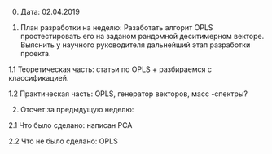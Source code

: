 0. Дата: 02.04.2019

1. План разработки на неделю: Разаботать алгорит OPLS простестировать его на заданом рандомной деситимерном векторе. Выяснить у научного руководителя дальнейший этап разработки проекта.

1.1 Теоретическая часть: статьи по OPLS + разбираемся с классификацией.

1.2 Практическая часть: OPLS, генератор векторов, масс -спектры?

2. Отсчет за предыдущую неделю: 

2.1 Что было сделано: написан PCA

2.2 Что не было сделано: OPLS
